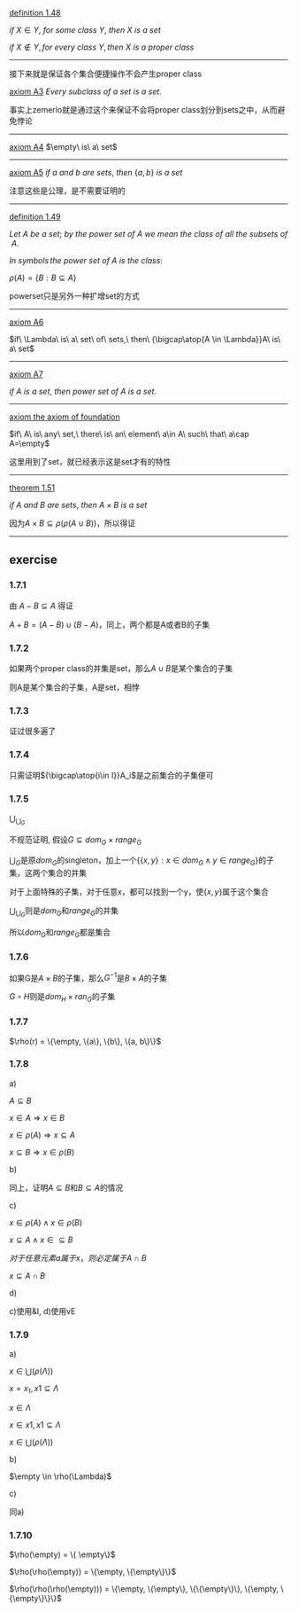 [definition 1.48](#d_1_48)

$if\ X \in Y,\ for\ some\ class\ Y,\ then\ X\ is\ a\ set$

$if\ X \notin Y, for\ every\ class\ Y, then\ X\ is\ a\ proper\ class$

---

接下来就是保证各个集合便捷操作不会产生proper class

[axiom A3](#a_3) $Every\ subclass\ of\ a\ set\ is\ a\ set.$

事实上zemerlo就是通过这个来保证不会将proper class划分到sets之中，从而避免悖论

---

[axiom A4](#a_4) $\empty\ is\ a\ set$

---

[axiom A5](#a_5) $if\ a\ and\ b\ are\ sets,\ then\ \{a, b\}\ is\ a\ set$

注意这些是公理，是不需要证明的

---

[definition 1.49](#d_1_49)

$Let\ A\ be\ a\ set;\ by\ the\ power\ set\ of\ A\ we\ mean\ the\ class\ of\ all\ the\ subsets\ of\ A.$

$In\ symbols\, the\ power\ set\ of\ A\ is\ the\ class:$

$\rho(A) = \{B: B\subseteq A\}$

powerset只是另外一种扩增set的方式

---

[axiom A6](#a_6)

$if\ \Lambda\ is\ a\ set\ of\ sets,\ then\ {\bigcap\atop{A \in \Lambda}}A\ is\ a\ set$

---

[axiom A7](#a_7)

$if\ A\ is\ a\ set,\ then\ power\ set\ of\ A\ is\ a\ set.$

---

[axiom the axiom of foundation](#a_8)

$if\ A\ is\ any\ set,\ there\ is\ an\ element\ a\in A\ such\ that\ a\cap A=\empty$

这里用到了set，就已经表示这是set才有的特性

---

[theorem 1.51](#t_1_51)

$if\ A\ and\ B\ are\ sets,\ then\ A \times B\ is\ a\ set$

因为$A \times B \subseteq \rho(\rho(A \cup B))$，所以得证

---

## exercise

### 1.7.1

由 $A - B \subseteq A$ 得证

$A + B = (A - B) \cup (B - A)$，同上，两个都是A或者B的子集

### 1.7.2

如果两个proper class的并集是set，那么$A \cup B$是某个集合的子集

则A是某个集合的子集，A是set，相悖

### 1.7.3

证过很多遍了

### 1.7.4

只需证明${\bigcap\atop{i\in I}}A_i$是之前集合的子集便可

### 1.7.5

$\bigcup_{\bigcup_G}$

不规范证明, 假设$G \subseteq dom_G \times range_G$

$\bigcup_G$是原$dom_G$的singleton，加上一个$\{\{x, y\}: x \in dom_G \land y \in range_G \}$的子集，这两个集合的并集

对于上面特殊的子集，对于任意x，都可以找到一个y，使$\{x, y\}$属于这个集合

$\bigcup_{\bigcup_G}$则是$dom_G$和$range_G$的并集

所以$dom_G$和$range_G$都是集合

### 1.7.6

如果G是$A \times B$的子集，那么$G^{-1}$是$B \times A$的子集

$G \circ H$则是$dom_H \times ran_G$的子集

### 1.7.7

$\rho(r) = \{\empty, \{a\}, \{b\}, \{a, b\}\}$

### 1.7.8

a)

$A \subseteq B$

$x \in A \Rightarrow x \in B$

$x \in \rho(A) \Rightarrow x \subseteq A$

$x \subseteq B \Rightarrow x \in \rho(B)$

b)

同上，证明$A \subseteq B$和$B \subseteq A$的情况

c)

$x \in \rho(A) \land x \in \rho(B)$

$x \subseteq A \land x \in \subseteq B$

$对于任意元素a属于x，则必定属于A \cap B$

$x \subseteq A \cap B$

d)

c)使用&I, d)使用vE

### 1.7.9

a)

$x \in {\bigcup}(\rho(\Lambda))$

$x = x_1, x1 \subseteq \Lambda$

$x \in \Lambda$

$x \in x1, x1 \subseteq \Lambda$

$x \in {\bigcup}(\rho(\Lambda))$

b)

$\empty \in \rho(\Lambda)$

c)

同a)

### 1.7.10

$\rho(\empty) = \{ \empty\}$

$\rho(\rho(\empty)) = \{\empty, \{\empty\}\}$

$\rho(\rho(\rho(\empty))) = \{\empty, \{\empty\}, \{\{\empty\}\}, \{\empty, \{\empty\}\}\}$
